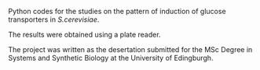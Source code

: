 Python codes for the studies on the pattern of induction of glucose transporters in *S.cerevisiae*.

The results were obtained using a plate reader.

The project was written as the desertation submitted for the MSc Degree in Systems and Synthetic Biology at the University of Edingburgh.
